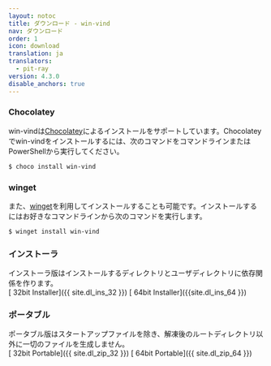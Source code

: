 ```yaml
---
layout: notoc
title: ダウンロード - win-vind
nav: ダウンロード
order: 1
icon: download
translation: ja
translators:
  - pit-ray
version: 4.3.0
disable_anchors: true
---
```



### Chocolatey
win-vindは[Chocolatey](https://chocolatey.org/)によるインストールをサポートしています。Chocolateyでwin-vindをインストールするには、次のコマンドをコマンドラインまたはPowerShellから実行してください。

```sh
$ choco install win-vind
```

### winget
また、[winget](https://github.com/microsoft/winget-cli)を利用してインストールすることも可能です。インストールするにはお好きなコマンドラインから次のコマンドを実行します。
```sh
$ winget install win-vind
```

### インストーラ
インストーラ版はインストールするディレクトリとユーザディレクトリに依存関係を作ります。  
[<span class="site-masthead__button"><i class="fas fa-download"></i>&nbsp;<span>32bit Installer</span></span>]({{ site.dl_ins_32 }})
[<span class="site-masthead__button"><i class="fas fa-download"></i>&nbsp;<span>64bit Installer</span></span>]({{site.dl_ins_64 }})


### ポータブル
ポータブル版はスタートアップファイルを除き、解凍後のルートディレクトリ以外に一切のファイルを生成しません。  
[<span class="site-masthead__button"><i class="fas fa-download"></i>&nbsp;<span>32bit Portable</span></span>]({{ site.dl_zip_32 }})
[<span class="site-masthead__button"><i class="fas fa-download"></i>&nbsp;<span>64bit Portable</span></span>]({{ site.dl_zip_64 }})

<br>
